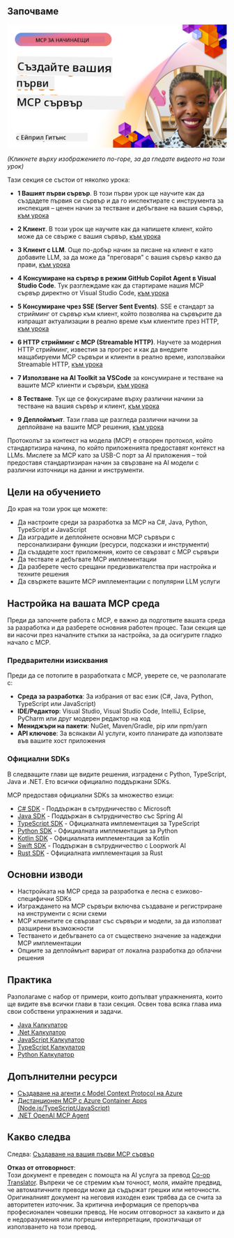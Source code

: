 <!--
CO_OP_TRANSLATOR_METADATA:
{
  "original_hash": "858362ce0118de3fec0f9114bf396101",
  "translation_date": "2025-08-18T21:15:13+00:00",
  "source_file": "03-GettingStarted/README.md",
  "language_code": "bg"
}
-->
## Започваме  

[![Създайте първия си MCP сървър](../../../translated_images/04.0ea920069efd979a0b2dad51e72c1df7ead9c57b3305796068a6cee1f0dd6674.bg.png)](https://youtu.be/sNDZO9N4m9Y)

_(Кликнете върху изображението по-горе, за да гледате видеото на този урок)_

Тази секция се състои от няколко урока:

- **1 Вашият първи сървър**. В този първи урок ще научите как да създадете първия си сървър и да го инспектирате с инструмента за инспекция – ценен начин за тестване и дебъгване на вашия сървър, [към урока](01-first-server/README.md)

- **2 Клиент**. В този урок ще научите как да напишете клиент, който може да се свърже с вашия сървър, [към урока](02-client/README.md)

- **3 Клиент с LLM**. Още по-добър начин за писане на клиент е като добавите LLM, за да може да "преговаря" с вашия сървър какво да прави, [към урока](03-llm-client/README.md)

- **4 Консумиране на сървър в режим GitHub Copilot Agent в Visual Studio Code**. Тук разглеждаме как да стартираме нашия MCP сървър директно от Visual Studio Code, [към урока](04-vscode/README.md)

- **5 Консумиране чрез SSE (Server Sent Events)**. SSE е стандарт за стрийминг от сървър към клиент, който позволява на сървърите да изпращат актуализации в реално време към клиентите през HTTP, [към урока](05-sse-server/README.md)

- **6 HTTP стрийминг с MCP (Streamable HTTP)**. Научете за модерния HTTP стрийминг, известия за прогрес и как да внедрите мащабируеми MCP сървъри и клиенти в реално време, използвайки Streamable HTTP, [към урока](06-http-streaming/README.md)

- **7 Използване на AI Toolkit за VSCode** за консумиране и тестване на вашите MCP клиенти и сървъри, [към урока](07-aitk/README.md)

- **8 Тестване**. Тук ще се фокусираме върху различни начини за тестване на вашия сървър и клиент, [към урока](08-testing/README.md)

- **9 Деплоймънт**. Тази глава ще разгледа различни начини за деплойване на вашите MCP решения, [към урока](09-deployment/README.md)


Протоколът за контекст на модела (MCP) е отворен протокол, който стандартизира начина, по който приложенията предоставят контекст на LLMs. Мислете за MCP като за USB-C порт за AI приложения – той предоставя стандартизиран начин за свързване на AI модели с различни източници на данни и инструменти.

## Цели на обучението

До края на този урок ще можете:

- Да настроите среди за разработка за MCP на C#, Java, Python, TypeScript и JavaScript
- Да изградите и деплойнете основни MCP сървъри с персонализирани функции (ресурси, подсказки и инструменти)
- Да създадете хост приложения, които се свързват с MCP сървъри
- Да тествате и дебъгвате MCP имплементации
- Да разберете често срещани предизвикателства при настройка и техните решения
- Да свържете вашите MCP имплементации с популярни LLM услуги

## Настройка на вашата MCP среда

Преди да започнете работа с MCP, е важно да подготвите вашата среда за разработка и да разберете основния работен процес. Тази секция ще ви насочи през началните стъпки за настройка, за да осигурите гладко начало с MCP.

### Предварителни изисквания

Преди да се потопите в разработката с MCP, уверете се, че разполагате с:

- **Среда за разработка**: За избрания от вас език (C#, Java, Python, TypeScript или JavaScript)
- **IDE/Редактор**: Visual Studio, Visual Studio Code, IntelliJ, Eclipse, PyCharm или друг модерен редактор на код
- **Мениджъри на пакети**: NuGet, Maven/Gradle, pip или npm/yarn
- **API ключове**: За всякакви AI услуги, които планирате да използвате във вашите хост приложения


### Официални SDKs

В следващите глави ще видите решения, изградени с Python, TypeScript, Java и .NET. Ето всички официално поддържани SDKs.

MCP предоставя официални SDKs за множество езици:
- [C# SDK](https://github.com/modelcontextprotocol/csharp-sdk) - Поддържан в сътрудничество с Microsoft
- [Java SDK](https://github.com/modelcontextprotocol/java-sdk) - Поддържан в сътрудничество със Spring AI
- [TypeScript SDK](https://github.com/modelcontextprotocol/typescript-sdk) - Официалната имплементация за TypeScript
- [Python SDK](https://github.com/modelcontextprotocol/python-sdk) - Официалната имплементация за Python
- [Kotlin SDK](https://github.com/modelcontextprotocol/kotlin-sdk) - Официалната имплементация за Kotlin
- [Swift SDK](https://github.com/modelcontextprotocol/swift-sdk) - Поддържан в сътрудничество с Loopwork AI
- [Rust SDK](https://github.com/modelcontextprotocol/rust-sdk) - Официалната имплементация за Rust

## Основни изводи

- Настройката на MCP среда за разработка е лесна с езиково-специфични SDKs
- Изграждането на MCP сървъри включва създаване и регистриране на инструменти с ясни схеми
- MCP клиентите се свързват със сървъри и модели, за да използват разширени възможности
- Тестването и дебъгването са от съществено значение за надеждни MCP имплементации
- Опциите за деплоймънт варират от локална разработка до облачни решения

## Практика

Разполагаме с набор от примери, които допълват упражненията, които ще видите във всички глави в тази секция. Освен това всяка глава има свои собствени упражнения и задачи.

- [Java Калкулатор](./samples/java/calculator/README.md)
- [.Net Калкулатор](../../../03-GettingStarted/samples/csharp)
- [JavaScript Калкулатор](./samples/javascript/README.md)
- [TypeScript Калкулатор](./samples/typescript/README.md)
- [Python Калкулатор](../../../03-GettingStarted/samples/python)

## Допълнителни ресурси

- [Създаване на агенти с Model Context Protocol на Azure](https://learn.microsoft.com/azure/developer/ai/intro-agents-mcp)
- [Дистанционен MCP с Azure Container Apps (Node.js/TypeScript/JavaScript)](https://learn.microsoft.com/samples/azure-samples/mcp-container-ts/mcp-container-ts/)
- [.NET OpenAI MCP Agent](https://learn.microsoft.com/samples/azure-samples/openai-mcp-agent-dotnet/openai-mcp-agent-dotnet/)

## Какво следва

Следва: [Създаване на вашия първи MCP сървър](01-first-server/README.md)

**Отказ от отговорност**:  
Този документ е преведен с помощта на AI услуга за превод [Co-op Translator](https://github.com/Azure/co-op-translator). Въпреки че се стремим към точност, моля, имайте предвид, че автоматичните преводи може да съдържат грешки или неточности. Оригиналният документ на неговия изходен език трябва да се счита за авторитетен източник. За критична информация се препоръчва професионален човешки превод. Не носим отговорност за каквито и да е недоразумения или погрешни интерпретации, произтичащи от използването на този превод.